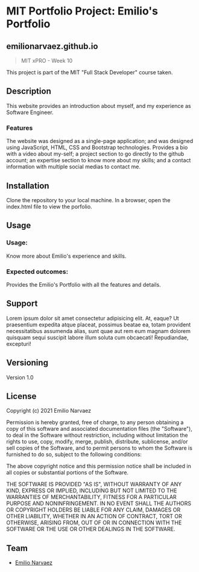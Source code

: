 # MIT Portfolio Project: Emilio's Portfolio

## emilionarvaez.github.io

> MIT xPRO - Week 10

This project is part of the MIT "Full Stack Developer" course taken.

## Description

This website provides an introduction about myself,
and my experience as Software Engineer.

### Features

The website was designed as a single-page application;
and was designed using JavaScript, HTML, CSS and Bootstrap technologies.
Provides a bio with a video about my-self; a project section
to go directly to the github account; an expertise section to know
more about my skills; and a contact information with multiple
social medias to contact me.

## Installation

Clone the repository to your local machine. In a browser,
open the index.html file to view the porfolio.

## Usage

### Usage:

Know more about Emilio's experience and skills.

### Expected outcomes:

Provides the Emilio's Portfolio with all the features and details.

## Support

Lorem ipsum dolor sit amet consectetur adipisicing elit. At, eaque? Ut
praesentium expedita atque placeat, possimus beatae ea, totam provident
necessitatibus assumenda alias, sunt quae aut rem eum magnam dolorem
quisquam sequi suscipit labore illum soluta cum obcaecati! Repudiandae,
excepturi!

## Versioning

Version 1.0

## License

Copyright (c) 2021 Emilio Narvaez

Permission is hereby granted, free of charge, to any person obtaining a copy of this
software and associated documentation files (the "Software"), to deal in the
Software without restriction, including without limitation the rights to use,
copy, modify, merge, publish, distribute, sublicense, and/or sell copies of the
Software, and to permit persons to whom the Software is furnished to do so,
subject to the following conditions:

The above copyright notice and this permission notice shall be included in
all copies or substantial portions of the Software.

THE SOFTWARE IS PROVIDED "AS IS", WITHOUT WARRANTY OF ANY KIND, EXPRESS OR IMPLIED,
INCLUDING BUT NOT LIMITED TO THE WARRANTIES OF MERCHANTABILITY, FITNESS FOR A
PARTICULAR PURPOSE AND NONINFRINGEMENT. IN NO EVENT SHALL THE AUTHORS OR COPYRIGHT
HOLDERS BE LIABLE FOR ANY CLAIM, DAMAGES OR OTHER LIABILITY, WHETHER IN AN ACTION OF
CONTRACT, TORT OR OTHERWISE, ARISING FROM, OUT OF OR IN CONNECTION WITH THE
SOFTWARE OR THE USE OR OTHER DEALINGS IN THE SOFTWARE.

## Team

- [Emilio Narvaez](https://github.com/emilionarvaez)
